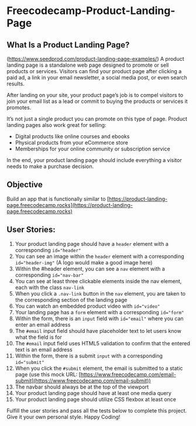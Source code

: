 # Freecodecamp-Product-Landing-Page

## What Is a Product Landing Page?
(https://www.seedprod.com/product-landing-page-examples/)
A product landing page is a standalone web page designed to promote or sell products or services. Visitors can find your product page after clicking a paid ad, a link in your email newsletter, a social media post, or even search results.

After landing on your site, your product page’s job is to compel visitors to join your email list as a lead or commit to buying the products or services it promotes.

It’s not just a single product you can promote on this type of page. Product landing pages also work great for selling:

- Digital products like online courses and ebooks
- Physical products from your eCommerce store
- Memberships for your online community or subscription service

In the end, your product landing page should include everything a visitor needs to make a purchase decision.

## Objective
Build an app that is functionally similar to [https://product-landing-page.freecodecamp.rocks](https://product-landing-page.freecodecamp.rocks)

## User Stories:

1. Your product landing page should have a `header` element with a corresponding `id="header"`
2. You can see an image within the `header` element with a corresponding `id="header-img"` (A logo would make a good image here)
3. Within the #header element, you can see a `nav` element with a corresponding `id="nav-bar"`
4. You can see at least three clickable elements inside the nav element, each with the class `nav-link`
5. When you click a `.nav-link` button in the `nav` element, you are taken to the corresponding section of the landing page
6. You can watch an embedded product video with `id="video"`
7. Your landing page has a `form` element with a corresponding `id="form"`
8. Within the form, there is an `input` field with `id="email"` where you can enter an email address
9. The `#email` input field should have placeholder text to let users know what the field is for
10. The `#email` input field uses HTML5 validation to confirm that the entered text is an email address
11. Within the form, there is a submit `input` with a corresponding `id="submit"`
12. When you click the `#submit` element, the email is submitted to a static page (use this mock URL: [https://www.freecodecamp.com/email-submit](https://www.freecodecamp.com/email-submit))
13. The navbar should always be at the top of the viewport
14. Your product landing page should have at least one media query
15. Your product landing page should utilize CSS flexbox at least once

Fulfill the user stories and pass all the tests below to complete this project. Give it your own personal style. Happy Coding!
